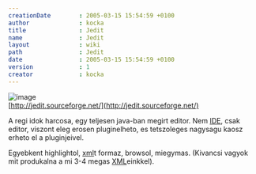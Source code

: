 ```yaml
---
creationDate        : 2005-03-15 15:54:59 +0100 
author              : kocka 
title               : Jedit 
name                : Jedit 
layout              : wiki 
path                : Jedit 
date                : 2005-03-15 15:54:59 +0100 
version             : 1 
creator             : kocka 
---
```

![image](http://jedit.sourceforge.net/images/logo.png)<br/>
[http://jedit.sourceforge.net/](http://jedit.sourceforge.net/)

A regi idok harcosa, egy teljesen java-ban megirt editor. Nem [IDE](IDE.html), csak editor, viszont eleg erosen pluginelheto, es tetszoleges nagysagu kaosz erheto el a pluginjeivel.

Egyebkent highlightol, [xml](XML.html)t formaz, browsol, miegymas. (Kivancsi vagyok mit produkalna a mi 3-4 megas [XML](XML.html)einkkel).

